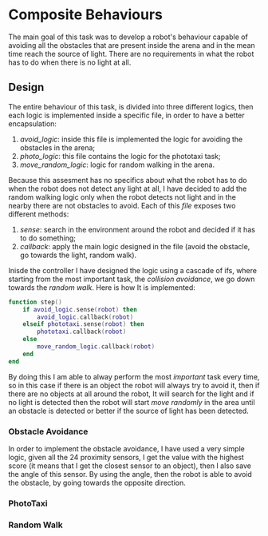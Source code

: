 # Composite Behaviours
The main goal of this task was to develop a robot's behaviour capable of avoiding all the obstacles that are present inside the arena and in the mean time reach the source of light. There are no requirements in what the robot has to do when there is no light at all.

## Design
The entire behaviour of this task, is divided into three different logics, then each logic is implemented inside a specific file, in order to have a better encapsulation:

1. *avoid_logic*: inside this file is implemented the logic for avoiding the obstacles in the arena;
2. *photo_logic*: this file contains the logic for the phototaxi task;
3. *move_random_logic*: logic for random walking in the arena.

Because this assesment has no specifics about what the robot has to do when the robot does not detect any light at all, I have decided to add the random walking logic only when the robot detects not light and in the nearby there are not obstacles to avoid. Each of this *file* exposes two different methods:

1. *sense*: search in the environment around the robot and decided if it has to do something;
2. *callback*: apply the main logic designed in the file (avoid the obstacle, go towards the light, random walk).

Inisde the controller I have designed the logic using a cascade of ifs, where starting from the most important task, the *collision avoidance*, we go down towards the *random walk*. Here is how It is implemented:

```lua
function step()
	if avoid_logic.sense(robot) then
		avoid_logic.callback(robot)
	elseif phototaxi.sense(robot) then
		phototaxi.callback(robot)
	else
		move_random_logic.callback(robot)
	end
end
```
By doing this I am able to alway perform the most *important* task every time, so in this case if there is an object the robot will always try to avoid it, then if there are no objects at all around the robot, It will search for the light and if no light is detected then the robot will start *move randomly* in the area until an obstacle is detected or better if the source of light has been detected.

### Obstacle Avoidance
In order to implement the obstacle avoidance, I have used a very simple logic, given all the 24 proximity sensors, I get the value with the highest score (it means that I get the closest sensor to an object), then I also save the angle of this sensor. By using the angle, then the robot is able to avoid the obstacle, by going towards the opposite direction.

### PhotoTaxi

### Random Walk